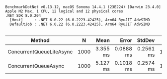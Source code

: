 ```

BenchmarkDotNet v0.13.12, macOS Sonoma 14.4.1 (23E224) [Darwin 23.4.0]
Apple M2 Max, 1 CPU, 12 logical and 12 physical cores
.NET SDK 8.0.204
  [Host]     : .NET 6.0.22 (6.0.2223.42425), Arm64 RyuJIT AdvSIMD
  DefaultJob : .NET 6.0.22 (6.0.2223.42425), Arm64 RyuJIT AdvSIMD


```
| Method                   | N    | Mean     | Error     | StdDev    | Gen0      | Gen1     | Gen2     | Allocated |
|------------------------- |----- |---------:|----------:|----------:|----------:|---------:|---------:|----------:|
| ConcurrentQueueLiteAsync | 1000 | 3.355 ms | 0.0888 ms | 0.2561 ms | 1058.5938 | 484.3750 |  23.4375 |   2.18 MB |
| ConcurrentQueueAsync     | 1000 | 5.127 ms | 0.1018 ms | 0.2574 ms | 1023.4375 | 484.3750 | 117.1875 |   2.21 MB |

